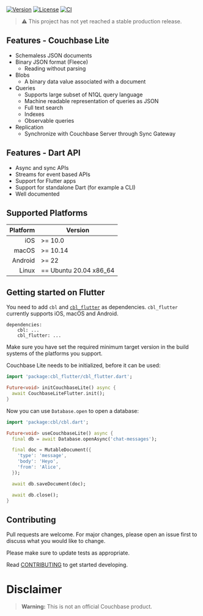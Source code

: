 [![Version](https://badgen.net/pub/v/cbl)](https://pub.dev/packages/cbl)
[![License](https://badgen.net/pub/license/cbl)](https://github.com/cbl-dart/cbl-dart/blob/main/packages/cbl/LICENSE)
[![CI](https://github.com/cbl-dart/cbl-dart/actions/workflows/ci.yaml/badge.svg)](https://github.com/cbl-dart/cbl-dart/actions/workflows/ci.yaml)

> :warning: This project has not yet reached a stable production release.

## Features - Couchbase Lite

- Schemaless JSON documents
- Binary JSON format (Fleece)
  - Reading without parsing
- Blobs
  - A binary data value associated with a document
- Queries
  - Supports large subset of N1QL query language
  - Machine readable representation of queries as JSON
  - Full text search
  - Indexes
  - Observable queries
- Replication
  - Synchronize with Couchbase Server through Sync Gateway

## Features - Dart API

- Async and sync APIs
- Streams for event based APIs
- Support for Flutter apps
- Support for standalone Dart (for example a CLI)
- Well documented

## Supported Platforms

| Platform | Version                |
| -------: | ---------------------- |
|      iOS | >= 10.0                |
|    macOS | >= 10.14               |
|  Android | >= 22                  |
|    Linux | == Ubuntu 20.04 x86_64 |

## Getting started on Flutter

You need to add `cbl` and [`cbl_flutter`](https://pub.dev/packages/cbl_flutter)
as dependencies. `cbl_flutter` currently supports iOS, macOS and Android.

```pubspec
dependencies:
    cbl: ...
    cbl_flutter: ...
```

Make sure you have set the required minimum target version in the build systems
of the platforms you support.

Couchbase Lite needs to be initialized, before it can be used:

```dart
import 'package:cbl_flutter/cbl_flutter.dart';

Future<void> initCouchbaseLite() async {
  await CouchbaseLiteFlutter.init();
}
```

Now you can use `Database.open` to open a database:

```dart
import 'package:cbl/cbl.dart';

Future<void> useCouchbaseLite() async {
  final db = await Database.openAsync('chat-messages');

  final doc = MutableDocument({
    'type': 'message',
    'body': 'Heyo',
    'from': 'Alice',
  });

  await db.saveDocument(doc);

  await db.close();
}
```

## Contributing

Pull requests are welcome. For major changes, please open an issue first to
discuss what you would like to change.

Please make sure to update tests as appropriate.

Read [CONTRIBUTING] to get started developing.

# Disclaimer

> **Warning:** This is not an official Couchbase product.

[contributing]: https://github.com/cbl-dart/cbl-dart/blob/main/CONTRIBUTING.md

